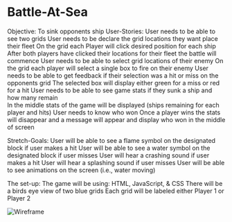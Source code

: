 # Battle-At-Sea
Objective:
  To sink opponents ship 
User-Stories:
  User needs to be able to see two grids
  User needs to be declare the grid locations they want place their fleet
    On the grid each Player will click desired position for each ship 
  After both players have clicked their locations for their fleet the battle will commence 
  User needs to be able to select grid locations of their enemy
    On the grid each player will select a single box to fire on their enemy
  User needs to be able to get feedback if their selection was a hit or miss on the opponents grid
    The selected box will display either green for a miss or red for a hit
  User needs to be able to see game stats if they sunk a ship and how many remain  
    In the middle stats of the game will be displayed (ships remaining for each player and hits)
  User needs to know who won 
    Once a player wins the stats will disappear and a message will appear and display who won in the middle of screen
  
  
  
 Stretch-Goals:
  User will be able to see a flame symbol on the designated block if user makes a hit
  User will be able to see a water symbol on the designated block if user misses
  User will hear a crashing sound if user makes a hit
  User will hear a splashing sound if user misses
  User will be able to see animations on the screen (i.e., water moving)
  
The set-up:
  The game will be using: HTML, JavaScript, & CSS 
  There will be a birds eye view of two blue grids
  Each grid will be labeled either Player 1 or Player 2

  
  
![Wireframe](https://user-images.githubusercontent.com/50332616/66237290-57a13900-e6ba-11e9-8933-ea4dac69490f.jpg)

 
